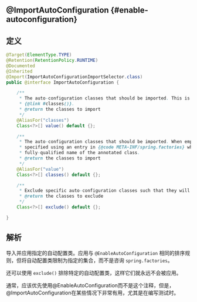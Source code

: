 ## @ImportAutoConfiguration {#enable-autoconfiguration}

## 定义

```java
@Target(ElementType.TYPE)
@Retention(RetentionPolicy.RUNTIME)
@Documented
@Inherited
@Import(ImportAutoConfigurationImportSelector.class)
public @interface ImportAutoConfiguration {

    /**
     * The auto-configuration classes that should be imported. This is an alias for
     * {@link #classes()}.
     * @return the classes to import
     */
    @AliasFor("classes")
    Class<?>[] value() default {};

    /**
     * The auto-configuration classes that should be imported. When empty, the classes are
     * specified using an entry in {@code META-INF/spring.factories} where the key is the
     * fully-qualified name of the annotated class.
     * @return the classes to import
     */
    @AliasFor("value")
    Class<?>[] classes() default {};

    /**
     * Exclude specific auto-configuration classes such that they will never be applied.
     * @return the classes to exclude
     */
    Class<?>[] exclude() default {};

}
```

## 解析

导入并应用指定的自动配置类。应用与 `@EnableAutoConfiguration` 相同的排序规则，但将自动配置类限制为指定的集合，而不是咨询 `spring.factories`。

还可以使用 `exclude()` 排除特定的自动配置类，这样它们就永远不会被应用。

通常，应该优先使用@EnableAutoConfiguration而不是这个注释，但是，@ImportAutoConfiguration在某些情况下非常有用，尤其是在编写测试时。

